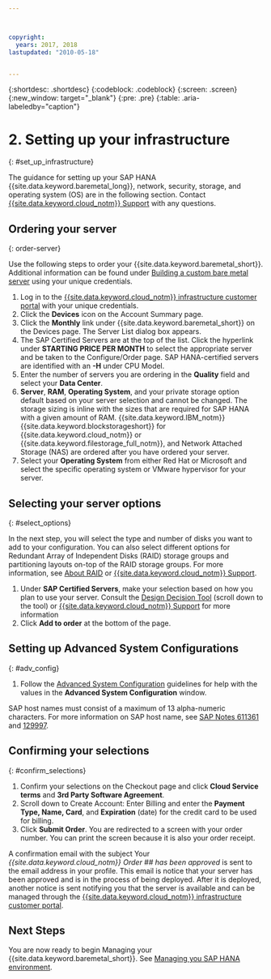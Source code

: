 ```yaml
---



copyright:
  years: 2017, 2018
lastupdated: "2010-05-18"


---
```


{:shortdesc: .shortdesc}
{:codeblock: .codeblock}
{:screen: .screen}
{:new_window: target="_blank"}
{:pre: .pre}
{:table: .aria-labeledby="caption"}

# 2. Setting up your infrastructure
{: #set_up_infrastructure}

The guidance for setting up your SAP HANA {{site.data.keyword.baremetal_long}}, network, security, storage, and operating system (OS) are in the following section. Contact [{{site.data.keyword.cloud_notm}} Support](https://console.bluemix.net/docs/get-support/howtogetsupport.html#getting-customer-support) with any questions.

## Ordering your server
{: order-server}

Use the following steps to order your {{site.data.keyword.baremetal_short}}. Additional information can be found under [Building a custom bare metal server](https://console.bluemix.net/docs/bare-metal/baremetal-provision.html#building-a-custom-bare-metal-server) using your unique credentials.

1. Log in to the [{{site.data.keyword.cloud_notm}} infrastructure customer portal](https://control.softlayer.com) with your unique credentials.
2. Click the **Devices** icon on the Account Summary page.
3. Click the **Monthly** link under {{site.data.keyword.baremetal_short}} on the Devices page. The Server List dialog box appears.
4. The SAP Certified Servers are at the top of the list. Click the hyperlink under **STARTING PRICE PER MONTH** to select the appropriate server and be taken to the Configure/Order page. SAP HANA-certified servers are identified with an **-H** under CPU Model.  
5. Enter the number of servers you are ordering in the **Quality** field and select your **Data Center**.
6. **Server**, **RAM**, **Operating System**, and your private storage option default based on your server selection and cannot be changed. The storage sizing is inline with the sizes that are required for SAP HANA with a given amount of RAM. {{site.data.keyword.IBM_notm}} {{site.data.keyword.blockstorageshort}} for {{site.data.keyword.cloud_notm}} or {{site.data.keyword.filestorage_full_notm}}, and Network Attached Storage (NAS) are ordered after you have ordered your server.
7. Select your **Operating System** from either Red Hat or Microsoft and select the specific operating system or VMware hypervisor for your server.

## Selecting your server options
{: #select_options}

In the next step, you will select the type and number of disks you want to add to your configuration. You can also select different options for Redundant Array of Independent Disks (RAID) storage groups and partitioning layouts on-top of the RAID storage groups. For more information, see [About RAID](https://console.bluemix.net/docs/bare-metal/what-raid.html#about-raid) or [{{site.data.keyword.cloud_notm}} Support](https://console.bluemix.net/docs/get-support/howtogetsupport.html#getting-customer-support).

1. Under **SAP Certified Servers**, make your selection based on how you plan to use your server. Consult the [Design Decision Tool](https://github.com/ibm-cloud-architecture/infrastructure-design-decision-tool) (scroll down to the tool) or [{{site.data.keyword.cloud_notm}} Support](https://console.bluemix.net/docs/get-support/howtogetsupport.html#getting-customer-support) for more information
2. Click **Add to order** at the bottom of the page.

## Setting up Advanced System Configurations
{: #adv_config}

1. Follow the [Advanced System Configuration](https://console.bluemix.net/docs/bare-metal/baremetal-provision.html#advanced-server-configuration-options) guidelines for help with the values in the **Advanced System Configuration** window.

SAP host names must consist of a maximum of 13 alpha-numeric characters. For more information on SAP host name, see [SAP Notes 611361](https://launchpad.support.sap.com/#/611361) and [129997](https://launchpad.support.sap.com/#/129997). 

## Confirming your selections
{: #confirm_selections}

1. Confirm your selections on the Checkout page and click **Cloud Service terms** and **3rd Party Software Agreement**.
2. Scroll down to Create Account: Enter Billing and enter the **Payment Type, Name, Card**, and **Expiration** (date) for the credit card to be used for billing.
3. Click **Submit Order**. You are redirected to a screen with your order number. You can print the screen because it is also your order receipt.

A confirmation email with the subject Your _{{site.data.keyword.cloud_notm}} Order ## has been approved_ is sent to the email address in your profile. This email is notice that your server has been approved and is in the process of being deployed. After it is deployed, another notice is sent notifying you that the server is available and can be managed through the [{{site.data.keyword.cloud_notm}} infrastructure customer portal](https://control.softlayer.com).

## Next Steps

You are now ready to begin Managing your {{site.data.keyword.baremetal_short}}. See [Managing you SAP HANA environment](/docs/infrastructure/sap-hana/hana-manage-environment.html).

